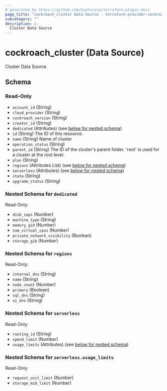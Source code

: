 ```yaml
---
# generated by https://github.com/hashicorp/terraform-plugin-docs
page_title: "cockroach_cluster Data Source - terraform-provider-cockroach"
subcategory: ""
description: |-
  Cluster Data Source
---
```


# cockroach_cluster (Data Source)

Cluster Data Source



<!-- schema generated by tfplugindocs -->
## Schema

### Read-Only

- `account_id` (String)
- `cloud_provider` (String)
- `cockroach_version` (String)
- `creator_id` (String)
- `dedicated` (Attributes) (see [below for nested schema](#nestedatt--dedicated))
- `id` (String) The ID of this resource.
- `name` (String) Name of cluster
- `operation_status` (String)
- `parent_id` (String) The ID of the cluster's parent folder. 'root' is used for a cluster at the root level.
- `plan` (String)
- `regions` (Attributes List) (see [below for nested schema](#nestedatt--regions))
- `serverless` (Attributes) (see [below for nested schema](#nestedatt--serverless))
- `state` (String)
- `upgrade_status` (String)

<a id="nestedatt--dedicated"></a>
### Nested Schema for `dedicated`

Read-Only:

- `disk_iops` (Number)
- `machine_type` (String)
- `memory_gib` (Number)
- `num_virtual_cpus` (Number)
- `private_network_visibility` (Boolean)
- `storage_gib` (Number)


<a id="nestedatt--regions"></a>
### Nested Schema for `regions`

Read-Only:

- `internal_dns` (String)
- `name` (String)
- `node_count` (Number)
- `primary` (Boolean)
- `sql_dns` (String)
- `ui_dns` (String)


<a id="nestedatt--serverless"></a>
### Nested Schema for `serverless`

Read-Only:

- `routing_id` (String)
- `spend_limit` (Number)
- `usage_limits` (Attributes) (see [below for nested schema](#nestedatt--serverless--usage_limits))

<a id="nestedatt--serverless--usage_limits"></a>
### Nested Schema for `serverless.usage_limits`

Read-Only:

- `request_unit_limit` (Number)
- `storage_mib_limit` (Number)


